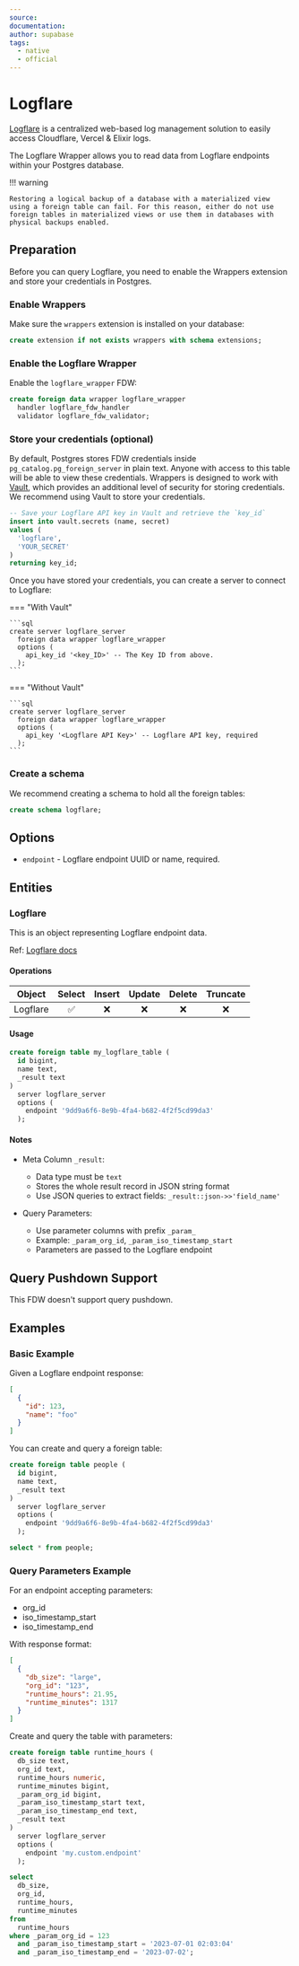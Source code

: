 ```yaml
---
source:
documentation:
author: supabase
tags:
  - native
  - official
---
```


# Logflare

[Logflare](https://logflare.app) is a centralized web-based log management solution to easily access Cloudflare, Vercel & Elixir logs.

The Logflare Wrapper allows you to read data from Logflare endpoints within your Postgres database.

!!! warning

    Restoring a logical backup of a database with a materialized view using a foreign table can fail. For this reason, either do not use foreign tables in materialized views or use them in databases with physical backups enabled.

## Preparation

Before you can query Logflare, you need to enable the Wrappers extension and store your credentials in Postgres.

### Enable Wrappers

Make sure the `wrappers` extension is installed on your database:

```sql
create extension if not exists wrappers with schema extensions;
```

### Enable the Logflare Wrapper

Enable the `logflare_wrapper` FDW:

```sql
create foreign data wrapper logflare_wrapper
  handler logflare_fdw_handler
  validator logflare_fdw_validator;
```

### Store your credentials (optional)

By default, Postgres stores FDW credentials inside `pg_catalog.pg_foreign_server` in plain text. Anyone with access to this table will be able to view these credentials. Wrappers is designed to work with [Vault](https://supabase.com/docs/guides/database/vault), which provides an additional level of security for storing credentials. We recommend using Vault to store your credentials.

```sql
-- Save your Logflare API key in Vault and retrieve the `key_id`
insert into vault.secrets (name, secret)
values (
  'logflare',
  'YOUR_SECRET'
)
returning key_id;
```

Once you have stored your credentials, you can create a server to connect to Logflare:

=== "With Vault"

    ```sql
    create server logflare_server
      foreign data wrapper logflare_wrapper
      options (
        api_key_id '<key_ID>' -- The Key ID from above.
      );
    ```

=== "Without Vault"

    ```sql
    create server logflare_server
      foreign data wrapper logflare_wrapper
      options (
        api_key '<Logflare API Key>' -- Logflare API key, required
      );
    ```

### Create a schema

We recommend creating a schema to hold all the foreign tables:

```sql
create schema logflare;
```

## Options

- `endpoint` - Logflare endpoint UUID or name, required.

## Entities

### Logflare

This is an object representing Logflare endpoint data.

Ref: [Logflare docs](https://logflare.app)

#### Operations

| Object   | Select | Insert | Update | Delete | Truncate |
| -------- | :----: | :----: | :----: | :----: | :------: |
| Logflare |   ✅    |   ❌    |   ❌    |   ❌    |    ❌     |

#### Usage

```sql
create foreign table my_logflare_table (
  id bigint,
  name text,
  _result text
)
  server logflare_server
  options (
    endpoint '9dd9a6f6-8e9b-4fa4-b682-4f2f5cd99da3'
  );
```

#### Notes

- Meta Column `_result`:
  - Data type must be `text`
  - Stores the whole result record in JSON string format
  - Use JSON queries to extract fields: `_result::json->>'field_name'`

- Query Parameters:
  - Use parameter columns with prefix `_param_`
  - Example: `_param_org_id`, `_param_iso_timestamp_start`
  - Parameters are passed to the Logflare endpoint

## Query Pushdown Support

This FDW doesn't support query pushdown.

## Examples

### Basic Example

Given a Logflare endpoint response:
```json
[
  {
    "id": 123,
    "name": "foo"
  }
]
```

You can create and query a foreign table:

```sql
create foreign table people (
  id bigint,
  name text,
  _result text
)
  server logflare_server
  options (
    endpoint '9dd9a6f6-8e9b-4fa4-b682-4f2f5cd99da3'
  );

select * from people;
```

### Query Parameters Example

For an endpoint accepting parameters:
- org_id
- iso_timestamp_start
- iso_timestamp_end

With response format:
```json
[
  {
    "db_size": "large",
    "org_id": "123",
    "runtime_hours": 21.95,
    "runtime_minutes": 1317
  }
]
```

Create and query the table with parameters:

```sql
create foreign table runtime_hours (
  db_size text,
  org_id text,
  runtime_hours numeric,
  runtime_minutes bigint,
  _param_org_id bigint,
  _param_iso_timestamp_start text,
  _param_iso_timestamp_end text,
  _result text
)
  server logflare_server
  options (
    endpoint 'my.custom.endpoint'
  );

select
  db_size,
  org_id,
  runtime_hours,
  runtime_minutes
from
  runtime_hours
where _param_org_id = 123
  and _param_iso_timestamp_start = '2023-07-01 02:03:04'
  and _param_iso_timestamp_end = '2023-07-02';
```
